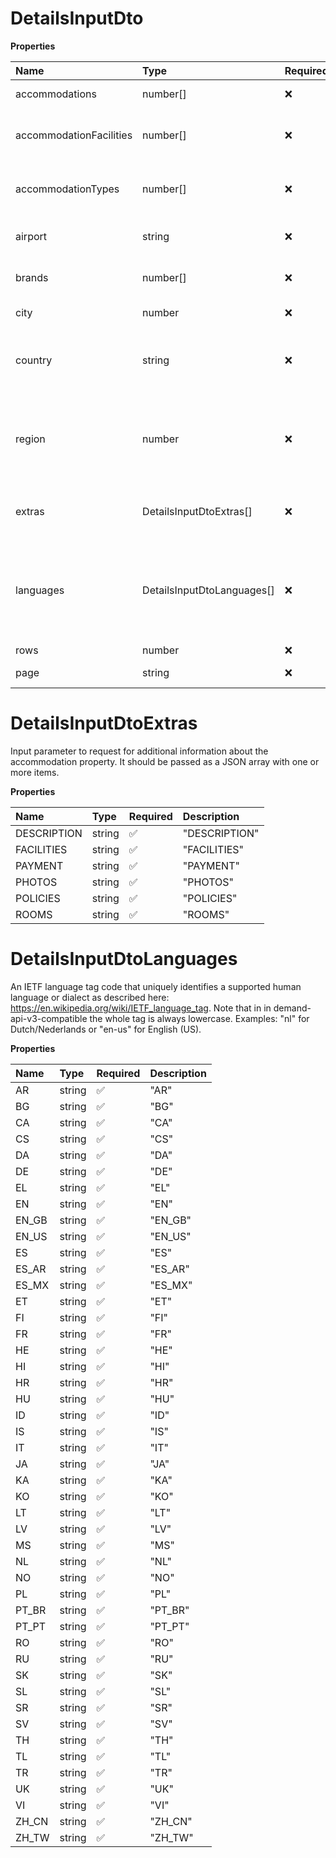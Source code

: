 # DetailsInputDto

**Properties**

| Name                    | Type                       | Required | Description                                                                                                                                                                                                                                                                                                                                         |
| :---------------------- | :------------------------- | :------- | :-------------------------------------------------------------------------------------------------------------------------------------------------------------------------------------------------------------------------------------------------------------------------------------------------------------------------------------------------- |
| accommodations          | number[]                   | ❌       | A signed integer number that uniquely identifies an accommodation property.                                                                                                                                                                                                                                                                         |
| accommodationFacilities | number[]                   | ❌       | A signed integer number that uniquely identifies an accommodation property facility. Examples of facilities are: Parking, Restaurant, Room service etc.                                                                                                                                                                                             |
| accommodationTypes      | number[]                   | ❌       | A signed integer number that uniquely identifies an accommodation property type. Examples of accommodation types are: Apartment, Hostel, Hotel etc.                                                                                                                                                                                                 |
| airport                 | string                     | ❌       | A three-letter code that uniquely identifies an airport as defined by the International Air Transport Association (IATA).                                                                                                                                                                                                                           |
| brands                  | number[]                   | ❌       | A signed integer number that uniquely identifies an accommodation brand. Examples of brands are: Radisson Blu, WestCord Hotels, Westin etc.                                                                                                                                                                                                         |
| city                    | number                     | ❌       | A signed integer number that uniquely identifies a city.                                                                                                                                                                                                                                                                                            |
| country                 | string                     | ❌       | A two-letter code that uniquely identifies a country. This code is defined by the ISO 3166-1 alpha-2 standard (ISO2) as described here: https://en.wikipedia.org/wiki/ISO_3166-1_alpha-2.                                                                                                                                                           |
| region                  | number                     | ❌       | A signed integer number that uniquely identifies a geographical region. Regions usually define official administrative areas within a country, but may also include multiple countries and in some cases un-official but popular designations for geographical areas. An example of a region that crosses multiple countries is the Alps in Europe. |
| extras                  | DetailsInputDtoExtras[]    | ❌       | Input parameter to request for additional information about the accommodation property. It should be passed as a JSON array with one or more items.                                                                                                                                                                                                 |
| languages               | DetailsInputDtoLanguages[] | ❌       | An IETF language tag code that uniquely identifies a supported human language or dialect as described here: https://en.wikipedia.org/wiki/IETF_language_tag. Note that in in demand-api-v3-compatible the whole tag is always lowercase. Examples: "nl" for Dutch/Nederlands or "en-us" for English (US).                                           |
| rows                    | number                     | ❌       | The maximum number of results to return.                                                                                                                                                                                                                                                                                                            |
| page                    | string                     | ❌       | Pagination token used to retrieve the next page of results. Obtained from `next_page`.                                                                                                                                                                                                                                                              |

# DetailsInputDtoExtras

Input parameter to request for additional information about the accommodation property. It should be passed as a JSON array with one or more items.

**Properties**

| Name        | Type   | Required | Description   |
| :---------- | :----- | :------- | :------------ |
| DESCRIPTION | string | ✅       | "DESCRIPTION" |
| FACILITIES  | string | ✅       | "FACILITIES"  |
| PAYMENT     | string | ✅       | "PAYMENT"     |
| PHOTOS      | string | ✅       | "PHOTOS"      |
| POLICIES    | string | ✅       | "POLICIES"    |
| ROOMS       | string | ✅       | "ROOMS"       |

# DetailsInputDtoLanguages

An IETF language tag code that uniquely identifies a supported human language or dialect as described here: https://en.wikipedia.org/wiki/IETF_language_tag. Note that in in demand-api-v3-compatible the whole tag is always lowercase. Examples: "nl" for Dutch/Nederlands or "en-us" for English (US).

**Properties**

| Name  | Type   | Required | Description |
| :---- | :----- | :------- | :---------- |
| AR    | string | ✅       | "AR"        |
| BG    | string | ✅       | "BG"        |
| CA    | string | ✅       | "CA"        |
| CS    | string | ✅       | "CS"        |
| DA    | string | ✅       | "DA"        |
| DE    | string | ✅       | "DE"        |
| EL    | string | ✅       | "EL"        |
| EN    | string | ✅       | "EN"        |
| EN_GB | string | ✅       | "EN_GB"     |
| EN_US | string | ✅       | "EN_US"     |
| ES    | string | ✅       | "ES"        |
| ES_AR | string | ✅       | "ES_AR"     |
| ES_MX | string | ✅       | "ES_MX"     |
| ET    | string | ✅       | "ET"        |
| FI    | string | ✅       | "FI"        |
| FR    | string | ✅       | "FR"        |
| HE    | string | ✅       | "HE"        |
| HI    | string | ✅       | "HI"        |
| HR    | string | ✅       | "HR"        |
| HU    | string | ✅       | "HU"        |
| ID    | string | ✅       | "ID"        |
| IS    | string | ✅       | "IS"        |
| IT    | string | ✅       | "IT"        |
| JA    | string | ✅       | "JA"        |
| KA    | string | ✅       | "KA"        |
| KO    | string | ✅       | "KO"        |
| LT    | string | ✅       | "LT"        |
| LV    | string | ✅       | "LV"        |
| MS    | string | ✅       | "MS"        |
| NL    | string | ✅       | "NL"        |
| NO    | string | ✅       | "NO"        |
| PL    | string | ✅       | "PL"        |
| PT_BR | string | ✅       | "PT_BR"     |
| PT_PT | string | ✅       | "PT_PT"     |
| RO    | string | ✅       | "RO"        |
| RU    | string | ✅       | "RU"        |
| SK    | string | ✅       | "SK"        |
| SL    | string | ✅       | "SL"        |
| SR    | string | ✅       | "SR"        |
| SV    | string | ✅       | "SV"        |
| TH    | string | ✅       | "TH"        |
| TL    | string | ✅       | "TL"        |
| TR    | string | ✅       | "TR"        |
| UK    | string | ✅       | "UK"        |
| VI    | string | ✅       | "VI"        |
| ZH_CN | string | ✅       | "ZH_CN"     |
| ZH_TW | string | ✅       | "ZH_TW"     |

<!-- This file was generated by liblab | https://liblab.com/ -->
